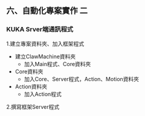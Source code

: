 ## 六、自動化專案實作 二
### KUKA Srver端通訊程式

1.建立專案資料夾、加入框架程式
- 建立ClawMachine資料夾
	- 加入Main程式、Core資料夾
- Core資料夾
	- 加入Core、Server程式，Action、Motion資料夾
- Action資料夾
	- 加入Action程式

2.撰寫框架Server程式
<!--stackedit_data:
eyJoaXN0b3J5IjpbLTkwMTI4MDgyNywxOTc2OTMxOTI4LC0yMD
MzNzQ3NzQ3LC0xOTgxNDk4OTk1XX0=
-->
